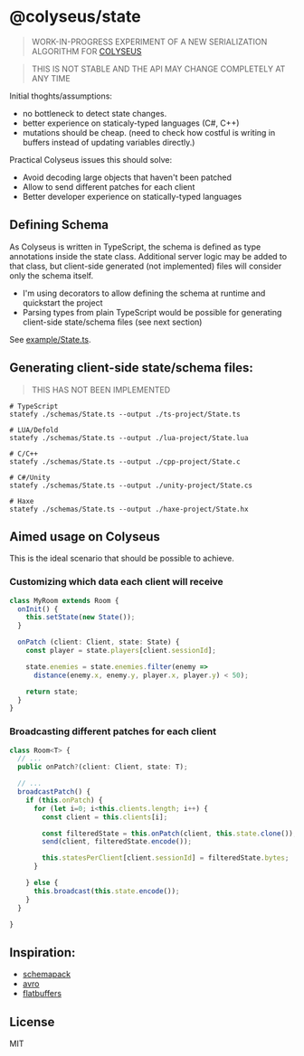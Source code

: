 # @colyseus/state

> WORK-IN-PROGRESS EXPERIMENT OF A NEW SERIALIZATION ALGORITHM FOR [COLYSEUS](https://github.com/gamestdio/colyseus)

> THIS IS NOT STABLE AND THE API MAY CHANGE COMPLETELY AT ANY TIME

Initial thoghts/assumptions:
- no bottleneck to detect state changes.
- better experience on staticaly-typed languages (C#, C++)
- mutations should be cheap.
  (need to check how costful is writing in buffers instead of updating variables directly.)

Practical Colyseus issues this should solve:
- Avoid decoding large objects that haven't been patched
- Allow to send different patches for each client
- Better developer experience on statically-typed languages

## Defining Schema

As Colyseus is written in TypeScript, the schema is defined as type annotations inside the state class. Additional server logic may be added to that class, but client-side generated (not implemented) files will consider only the schema itself.

- I'm using decorators to allow defining the schema at runtime and quickstart the project
- Parsing types from plain TypeScript would be possible for generating client-side state/schema files (see next section)

See [example/State.ts](example/State.ts).

## Generating client-side state/schema files:

> THIS HAS NOT BEEN IMPLEMENTED

```
# TypeScript
statefy ./schemas/State.ts --output ./ts-project/State.ts

# LUA/Defold
statefy ./schemas/State.ts --output ./lua-project/State.lua

# C/C++
statefy ./schemas/State.ts --output ./cpp-project/State.c

# C#/Unity
statefy ./schemas/State.ts --output ./unity-project/State.cs

# Haxe
statefy ./schemas/State.ts --output ./haxe-project/State.hx
```

## Aimed usage on Colyseus

This is the ideal scenario that should be possible to achieve.

### Customizing which data each client will receive

```typescript
class MyRoom extends Room {
  onInit() {
    this.setState(new State());
  }

  onPatch (client: Client, state: State) {
    const player = state.players[client.sessionId];

    state.enemies = state.enemies.filter(enemy =>
      distance(enemy.x, enemy.y, player.x, player.y) < 50);

    return state;
  }
}
```

### Broadcasting different patches for each client

```typescript
class Room<T> {
  // ...
  public onPatch?(client: Client, state: T);

  // ...
  broadcastPatch() {
    if (this.onPatch) {
      for (let i=0; i<this.clients.length; i++) {
        const client = this.clients[i];

        const filteredState = this.onPatch(client, this.state.clone());
        send(client, filteredState.encode());

        this.statesPerClient[client.sessionId] = filteredState.bytes;
      }

    } else {
      this.broadcast(this.state.encode());
    }
  }

}
```

## Inspiration:

- [schemapack](https://github.com/phretaddin/schemapack/)
- [avro](https://avro.apache.org/docs/current/spec.html)
- [flatbuffers](https://google.github.io/flatbuffers/flatbuffers_white_paper.html)


## License

MIT
